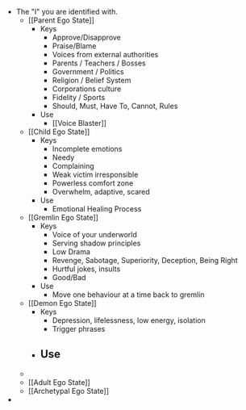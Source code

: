 - The "I" you are identified with.
	- [[Parent Ego State]]
		- Keys
			- Approve/Disapprove
			- Praise/Blame
			- Voices from external authorities
			- Parents / Teachers / Bosses
			- Government / Politics
			- Religion / Belief System
			- Corporations culture
			- Fidelity / Sports
			- Should, Must, Have To, Cannot, Rules
		- Use
			- [[Voice Blaster]]
	- [[Child Ego State]]
		- Keys
			- Incomplete emotions
			- Needy
			- Complaining
			- Weak victim irresponsible
			- Powerless comfort zone
			- Overwhelm, adaptive, scared
		- Use
			- Emotional Healing Process
	- [[Gremlin Ego State]]
		- Keys
			- Voice of your underworld
			- Serving shadow principles
			- Low Drama
			- Revenge, Sabotage, Superiority, Deception, Being Right
			- Hurtful jokes, insults
			- Good/Bad
		- Use
			- Move one behaviour at a time back to gremlin
	- [[Demon Ego State]]
		- Keys
			- Depression, lifelessness, low energy, isolation
			- Trigger phrases
		- Use
			-
	-
	- [[Adult Ego State]]
	- [[Archetypal Ego State]]
-